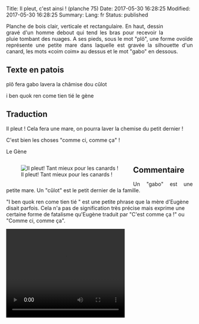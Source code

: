 Title: Il pleut, c'est ainsi ! (planche 75)
Date: 2017-05-30 16:28:25
Modified: 2017-05-30 16:28:25
Summary: 
Lang: fr
Status: published


<figure class="image-block" style="float: right;">
  <img alt="" src="{static}/images/planche_75.png">
  <figcaption style="max-width: 208px"></figcaption>
</figure>
<p style="text-align:justify;">Planche de bois clair, verticale et rectangulaire. En haut, dessin gravé d'un homme debout qui tend les bras pour recevoir la pluie tombant des nuages. A ses pieds, sous le mot "plô", une forme ovoïde représente une petite mare dans laquelle est gravée la silhouette d'un canard,  les mots «coim coim» au dessus  et le mot "gabo" en dessous.</p>

## Texte en patois
plô  fera  gabo  lavera  la  châmise  dou  cûlot


i  ben  quok  ren  come  tien  tié                                                     le  gène

## Traduction
Il pleut ! Cela fera une mare, on pourra laver la chemise du petit dernier !


C'est bien les choses "comme ci, comme ça" !

Le Gène

<figure class="image-block" style="float: left;">
  <img alt="Il pleut! Tant mieux pour les canards !" src="{static}/images/planche_75_dessin.png">
  <figcaption style="max-width: 350px">Il pleut! Tant mieux pour les canards !</figcaption>
</figure>


## Commentaire
<p style="text-align:justify;">Un "gabo" est une petite mare.
Un "cûlot" est le petit dernier de la famille.

"I ben quok ren come tien tié " est une petite phrase que la mère d'Eugène disait parfois. Cela n'a pas de signification très précise mais exprime une certaine forme de fatalisme qu'Eugène traduit par "C'est comme ça !" ou "Comme ci, comme ça".</p>






<video width="320" height="240" controls>
  <source src="https://d1njpgd0ygatdn.cloudfront.net/video_75.mp4" type="video/mp4">
</video>
